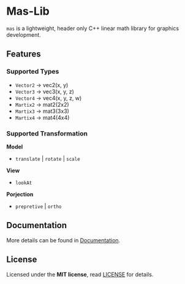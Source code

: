# Mas-Lib
`mas` is a lightweight, header only C++ linear math library for graphics development.

## Features
### Supported Types
- `Vector2` -> vec2(x, y)
- `Vector3` -> vec3(x, y, z)
- `Vector4` -> vec4(x, y, z, w)
- `Martix2` -> mat2(2x2)
- `Martix3` -> mat3(3x3)
- `Martix4` -> mat4(4x4)

### Supported Transformation
**Model**
- `translate` | `rotate` | `scale`

**View**
- `lookAt`

**Porjection**
- `prepretive` | `ortho`

## Documentation
More details can be found in [Documentation](docs/documentation.md).

## License
Licensed under the **MIT license**, read [LICENSE](LICENSE) for details.